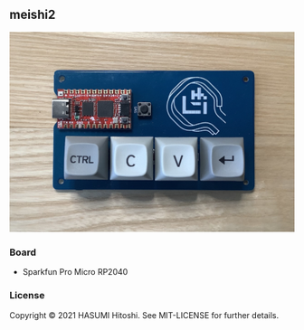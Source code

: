 ## meishi2

![](meishi2.jpg)

### Board

- Sparkfun Pro Micro RP2040

### License

Copyright © 2021 HASUMI Hitoshi. See MIT-LICENSE for further details.
